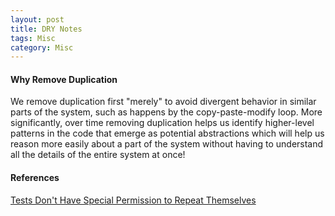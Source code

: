 ```yaml
---
layout: post
title: DRY Notes
tags: Misc
category: Misc
---
```


#### Why Remove Duplication ####

We remove duplication first "merely" to avoid divergent behavior in similar parts of the system, such as happens by the copy-paste-modify loop. More significantly, over time removing duplication helps us identify higher-level patterns in the code that emerge as potential abstractions which will help us reason more easily about a part of the system without having to understand all the details of the entire system at once!

#### References ####

[Tests Don't Have Special Permission to Repeat Themselves](http://online-training.jbrains.ca/courses/the-jbrains-experience/lectures/1106400)  
